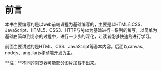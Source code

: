 # 前言

本书主要编写的是以web前端课程为基础编写的，主要是以HTML和CSS、JavaScript、HTML5、CSS3、HTTP与Ajax为基础进行一系列的编写，以简单为基础由简单到复杂的过程中，进行一步步的深化，让读者能够快速的进行学习。

前面主要讲述的是HTML、CSS、JavaScript等基本内容。后面以canvas、nodejs、angularjs移动端开发为主。

**注：**不同的浏览器可能部分图片加载不出来。
